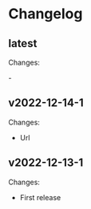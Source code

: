 # Changelog

## latest

Changes:

\-

## v2022-12-14-1

Changes:

- Url

## v2022-12-13-1

Changes:

- First release
